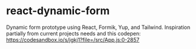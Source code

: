 # react-dynamic-form

Dynamic form prototype using React, Formik, Yup, and Tailwind. Inspiration partially from current projects needs and this codepen: https://codesandbox.io/s/jgkj1?file=/src/App.js:0-2857
